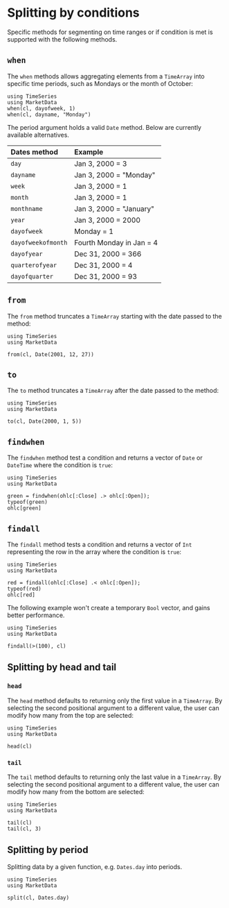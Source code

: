 # Splitting by conditions

Specific methods for segmenting on time ranges or if condition is met is
supported with the following methods.

## `when`

The `when` methods allows aggregating elements from a `TimeArray` into
specific time periods, such as Mondays or the month of October:

```@repl
using TimeSeries
using MarketData
when(cl, dayofweek, 1)
when(cl, dayname, "Monday")
```

The period argument holds a valid `Date` method. Below are currently
available alternatives.

| Dates method       | Example                  |
|:------------------ |:------------------------ |
| `day`              | Jan 3, 2000 = 3          |
| `dayname`          | Jan 3, 2000 = "Monday"   |
| `week`             | Jan 3, 2000 = 1          |
| `month`            | Jan 3, 2000 = 1          |
| `monthname`        | Jan 3, 2000 = "January"  |
| `year`             | Jan 3, 2000 = 2000       |
| `dayofweek`        | Monday = 1               |
| `dayofweekofmonth` | Fourth Monday in Jan = 4 |
| `dayofyear`        | Dec 31, 2000 = 366       |
| `quarterofyear`    | Dec 31, 2000 = 4         |
| `dayofquarter`     | Dec 31, 2000 = 93        |

## `from`

The `from` method truncates a `TimeArray` starting with the date passed to
the method:

```@repl
using TimeSeries
using MarketData

from(cl, Date(2001, 12, 27))
```

## `to`

The `to` method truncates a `TimeArray` after the date passed to the
method:

```@repl
using TimeSeries
using MarketData

to(cl, Date(2000, 1, 5))
```

## `findwhen`

The `findwhen` method test a condition and returns a vector of `Date` or
`DateTime` where the condition is `true`:

```@repl
using TimeSeries
using MarketData

green = findwhen(ohlc[:Close] .> ohlc[:Open]);
typeof(green)
ohlc[green]
```

## `findall`

The `findall` method tests a condition and returns a vector of `Int`
representing the row in the array where the condition is `true`:

```@repl
using TimeSeries
using MarketData

red = findall(ohlc[:Close] .< ohlc[:Open]);
typeof(red)
ohlc[red]
```

The following example won't create a temporary `Bool` vector, and gains better
performance.

```@setup findall
using TimeSeries
using MarketData
```

```@repl findall
findall(>(100), cl)
```

## Splitting by head and tail

### `head`

The `head` method defaults to returning only the first value in a
`TimeArray`. By selecting the second positional argument to a different
value, the user can modify how many from the top are selected:

```@repl
using TimeSeries
using MarketData

head(cl)
```

### `tail`

The `tail` method defaults to returning only the last value in a
`TimeArray`. By selecting the second positional argument to a different
value, the user can modify how many from the bottom are selected:

```@repl
using TimeSeries
using MarketData

tail(cl)
tail(cl, 3)
```

## Splitting by period

Splitting data by a given function, e.g. `Dates.day` into periods.

```@repl
using TimeSeries
using MarketData

split(cl, Dates.day)
```